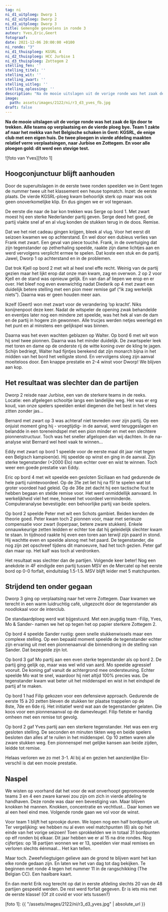 ```yaml
---
tag: ni
ni_d1_uitploeg: Dworp 1
ni_d2_uitploeg: Dworp 2
ni_d3_uitploeg: Dworp 3
title: Gemengde gevoelens in ronde 3
auteur: Yves,Eric,Geert
fotograaf: 
date: 2021-12-06 20:00:00 +0100
ni_ronde: "3"
ni_d1_thuisploeg: KGSRL 4
ni_d2_thuisploeg: HCC Jurbise 1
ni_d3_thuisploeg: Zottegem 2
stelling_fen: ''
stelling_titel: ''
stelling_wit: ''
stelling_zwart: ''
stelling_uitleg: ''
stelling_oplossing: ''
description: "Na de mooie uitslagen uit de vorige ronde was het zaak de lijn door te trekken. Alle teams op verplaatsing en de vierde ploeg bye. Team 1 zakte af naar het mekka van het Belgische schaken in Gent: KGSRL, de enige club met een eigen huis."
image:
  path: assets/images/2122/ni/r3_d3_yves_fb.jpg
draft: false
---
```

**Na de mooie uitslagen uit de vorige ronde was het zaak de lijn door te trekken. Alle teams op verplaatsing en de vierde ploeg bye. Team 1 zakte af naar het mekka van het Belgische schaken in Gent: KGSRL, de enige club met een eigen huis. De twee ploegen in vierde afdeling maakten relatief verre verplaatsingen, naar Jurbise en Zottegem. En voor alle ploegen gold: dit werd een stevige test.**<!--more-->

![foto van Yves][foto 1]

## Hoogconjunctuur blijft aanhouden

Door de superuitslagen in de eerste twee ronden speelden we in Gent tegen de nummer twee uit het klassement een heuse topmatch. Inzet: de eerste plaats. De vierde KGSRL-ploeg kwam behoorlijk sterk op maar was ook geen onoverkomelijke klip. En dus gingen we er vol tegenaan.

De eerste die naar de bar kon trekken was Serge op bord 1. Met zwart moest hij een sterke Nederlander partij geven. Serge deed het goed, de partij vlakte snel af en al vlug konden de stukken terug in de doos. Remise.

Dat we het niet cadeau gingen krijgen, bleek al vlug. Voor het eerst dit seizoen kwamen we op achterstand. En wel door een dubieus verlies van Frank met zwart. Een geval van piece touché. Frank, in de overtuiging dat zijn tegenstander op zetherhaling speelde, raakte zijn dame lichtjes aan en werd vervolgens verplicht ermee te spelen. Dat koste een stuk en de partij. Jawel, Dworp 1 op achterstand en in de problemen.

Dat trok Kjell op bord 2 met wit al heel snel effe recht. Weinig van de partij gezien maar het lijkt erop dat onze man kwam, zag en overwon. 2 op 2 voor Kjell en de stand was opnieuw gelijk. En van dan af liepen we erop en er over. Het bleef nog even evenwichtig nadat Diederik op 4 met zwart een duidelijk betere stelling met een pion meer remise gaf (“ik zag werkelijk niets”). Daarna was er geen houden meer aan.

Ikzelf (Geert) won met zwart voor de verandering ‘op kracht’. Niks konijnenpoot deze keer. Nadat de witspeler de opening zwak behandelde en eventjes later nog een mindere zet speelde, was het hek al van de dam en de partij in hogere zin gewonnen. Alle trucjes werden netjes weerlegd en het punt en al minstens een gelijkspel was binnen.

Daarna was het even wachten geblazen op Walter. Op bord 6 met wit won hij snel twee pionnen. Daarna was het minder duidelijk. De zwartspeler leek met toren en dame op de onderste rij de witte koning over de kling te jagen. Schijn bedriegt, Walter had fijntjes berekend dat zijn monarch bijna in het midden van het bord het veiligste stond. En vervolgens sloeg zijn aanval moeiteloos door. Een knappe prestatie en 2-4 winst voor Dworp! We blijven aan kop.

## Het resultaat was slechter dan de partijen

Dworp 2 reisde naar Jurbise, een van de sterkere teams in de reeks. Locatie: een afgelegen schooltje langs een landelijke weg. Het was er erg koud, van onze spelers speelden enkel diegenen die het best in het vlees zitten zonder jas...

Bernard met zwart op 3 was achteraf niet tevreden over zijn partij. Op een onjuist moment ging hij - vroegtijdig- in de aanval, werd teruggeslagen en belandde in een toreneindspel met een pion minder en met een slechtere pionnenstructuur. Toch was het sneller afgelopen dan wij dachten. In de na-analyse wist Bernard wel heel vaak te winnen...

Eddy met zwart op bord 1 speelde voor de eerste maal dit jaar niet tegen een Belgisch kampioen(e). Hij speelde op winst en ging in de aanval. Zijn sterke tegenstander (+2000 Elo) nam echter over en wist te winnen. Toch weer een goede prestatie van Eddy.

Eric op bord 4 met wit speelde een gesloten Siciliaan en had gedurende de hele partij ruimtevoordeel. Op de 31e zet liet hij na f5! te spelen wat tot groter voordeel had geleid. Op de 36e zet dacht hij een tactische fout te hebben begaan en stelde remise voor. Het werd onmiddellijk aanvaard. In werkelijkheid viel het mee, hoewel het voordeel verminderde. Computeranalyse bevestigde: een behoorlijke partij van beide spelers.

Op bord 2 speelde Peter met wit een Schots gambiet. Beiden kenden de theorie goed. Peter kwam toch 2 pionnen voor, maar met serieuze compensatie voor zwart (loperpaar, betere zware stukken). Enkele onnauwkeurige zetten leidden er echter toe dat hij geleidelijk slechter kwam te staan. In tijdnood raakte hij even een toren aan terwijl zijn paard in stond. Hij wachtte even en speelde alsnog met het paard. De tegenstander, die nog zijn zet opschreef tijdens dit manoeuvre, had het toch gezien. Peter gaf dan maar op. Het kalf was toch al verdronken.

Het resultaat was slechter dan de partijen. Volgende keer beter! Nog een anekdote in 4F eindigde een partij tussen MSV en de Mercatel op het eerste bord op 0-0 forfait, einduitslag 1.5-1.5. MSV blijft leider met 5 matchpunten.

## Strijdend ten onder gegaan

Dworp 3 ging op verplaatsing naar het verre Zottegem. Daar kwamen we terecht in een warm luidruchtig café, uitgezocht door de tegenstander als noodlokaal voor de interclub.

De standaardploeg werd wat bijgestuurd. Met een jeugdig team -Filip, Yves, Mo & Sander- namen we het op tegen het op papier sterkere Zottegem 2.

Op bord 4 speelde Sander rustig: geen snelle stukkenwissels maar een complexe stelling. Op een bepaald moment speelde de tegenstander echter zijn ervaring uit met een pionnenaanval die binnendrong in de stelling van Sander. Dat bezegelde zijn lot.

Op bord 3 gaf Mo partij aan een even sterke tegenstander als op bord 2. De partij ging gelijk op, maar was wel wild van aard. Mo speelde agressief vooruit. De koning gaf vanuit de achtergrond mee ondersteuning. Echter speelde Mo wat te snel, waardoor hij niet altijd 100% precies was. De tegenstander kwam wat beter uit het middenspel en wist in het eindspel de partij af te maken.

Op bord 1 had Filip gekozen voor een defensieve approach. Gedurende de eerste 15 à 20 zetten bleven de stukken ter plaatse trappelen op de 8ste, 7de en 6de rij. Het initiatief werd wat aan de tegenstander gelaten. Die koos voor een pionnenaanval op de damevleugel. Filip fietste er handig omheen met een remise tot gevolg.

Op bord 2 gaf Yves partij aan een sterkere tegenstander. Het was een erg gesloten stelling. De seconden en minuten tikten weg en beide spelers besloten dan alles af te ruilen in het middenspel. Op 10 zetten waren alle zware stukken weg. Een pionnenspel met gelijke kansen aan beide zijden, leidde tot remise.

Helaas verloren we zo met 3-1. Al bij al en gezien het aanzienlijke Elo-verschil is dat een mooie prestatie.

## Naspel

We wisten op voorhand dat het voor de wat onverhoopt gepromoveerde teams 3 en 4 een zware karwei zou zijn om zich in vierde afdeling te handhaven. Deze ronde was daar een bevestiging van. Maar blijven knokken hé mannen. Knokken, concentratie en vechtlust... Daar komen we al een heel eind mee. Volgende ronde gaan we vol voor de winst.

Voor team 1 blijft het sprookje duren. We lopen nog een half bordpuntje uit. Ter vergelijking: we hebben nu al even veel matchpunten (6) als op het einde van het vorige seizoen!  Toen sprokkelden we in totaal 31 bordpunten op elf ronden bij elkaar. Dit jaar hebben we er al 15 na drie rondes. Nog cijfertjes: op 18 partijen wonnen we er 13, speelden vier maal remises en verloren slechts éénmaal... Het kan tellen. 

Maar toch. Zweefvliegtuigen gelieve aan de grond te blijven want het kan elke ronde gedaan zijn. En laten we het van dag tot dag bekijken. Te beginnen met ronde 4 tegen het nummer 11 in de rangschikking (The Belgian CC). Een haalbare kaart.

En dan merkt Erik nog terecht op dat in eerste afdeling slechts 20 van de 48 partijen gespeeld werden. De rest werd forfait gegeven. Er is iets mis met de eerste klasse! (Of zit covid er voor iets tussen?)

[foto 1]: {{ "/assets/images/2122/ni/r3_d3_yves.jpg" | absolute_url }}

